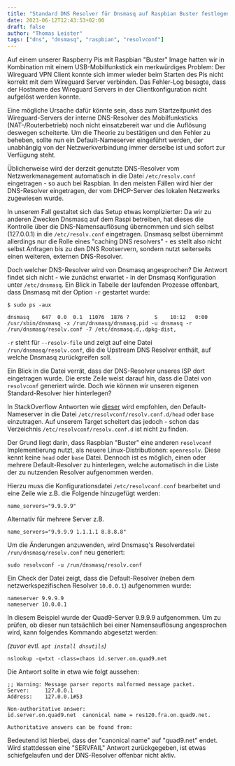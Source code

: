 ```yaml
---
title: "Standard DNS Resolver für Dnsmasq auf Raspbian Buster festlegen"
date: 2023-06-12T12:43:53+02:00
draft: false
author: "Thomas Leister"
tags: ["dns", "dnsmasq", "raspbian", "resolvconf"]
---
```


Auf einem unserer Raspberry Pis mit Raspbian "Buster" Image hatten wir in Kombination mit einem USB-Mobilfunkstick ein merkwürdiges Problem: Der Wireguard VPN Client konnte sich immer wieder beim Starten des Pis nicht korrekt mit dem Wireguard Server verbinden. Das Fehler-Log besagte, dass der Hostname des Wireguard Servers in der Clientkonfiguration nicht aufgelöst werden konnte. 

Eine mögliche Ursache dafür könnte sein, dass zum Startzeitpunkt des Wireguard-Servers der interne DNS-Resolver des Mobilfunksticks (NAT-/Routerbetrieb) noch nicht einsatzbereit war und die Auflösung deswegen scheiterte. Um die Theorie zu bestätigen und den Fehler zu beheben, sollte nun ein Default-Nameserver eingeführt werden, der unabhängig von der Netzwerkverbindung immer derselbe ist und sofort zur Verfügung steht.

<!--more-->

Üblicherweise wird der derzeit genutzte DNS-Resolver vom Netzwerkmanagement automatisch in die Datei `/etc/resolv.conf` eingetragen - so auch bei Raspbian. In den meisten Fällen wird hier der DNS-Resolver eingetragen, der vom DHCP-Server des lokalen Netzwerks zugewiesen wurde. 

In unserem Fall gestaltet sich das Setup etwas komplizierter: 
Da wir zu anderen Zwecken Dnsmasq auf dem Raspi betreiben, hat dieses die Kontrolle  über die DNS-Namensauflösung übernommen und sich selbst (127.0.0.1) in die `/etc/resolv.conf` eingetragen. Dnsmasq selbst übernimmt allerdings nur die Rolle eines "caching DNS resolvers" - es stellt also nicht selbst Anfragen bis zu den DNS Rootservern, sondern nutzt seiterseits einen weiteren, externen DNS-Resolver. 

Doch welcher DNS-Resolver wird von Dnsmasq angesprochen? 
Die Antwort findet sich nicht - wie zunächst erwartet - in der Dnsmasq Konfiguration unter `/etc/dnsmasq`. Ein Blick in Tabelle der laufenden Prozesse offenbart, dass Dnsmasq mit der Option `-r` gestartet wurde:

	$ sudo ps -aux
	
	dnsmasq    647  0.0  0.1  11076  1876 ?        S    10:12   0:00 /usr/sbin/dnsmasq -x /run/dnsmasq/dnsmasq.pid -u dnsmasq -r /run/dnsmasq/resolv.conf -7 /etc/dnsmasq.d,.dpkg-dist,

`-r` steht für `--resolv-file` und zeigt auf eine Datei `/run/dnsmasq/resolv.conf`, die die Upstream DNS Resolver enthält, auf welche Dnsmasq zurückgreifen soll. 

Ein Blick in die Datei verrät, dass der DNS-Resolver unseres ISP dort eingetragen wurde. Die erste Zeile weist darauf hin, dass die Datei von `resolvconf` generiert wirde. Doch wie können wir unseren eigenen Standard-Resolver hier hinterlegen?

In StackOverflow Antworten wie [dieser](https://unix.stackexchange.com/questions/128220/how-do-i-set-my-dns-when-resolv-conf-is-being-overwritten) wird empfohlen, den Default-Nameserver in die Datei `/etc/resolvconf/resolv.conf.d/head` oder `base` einzutragen. Auf unserem Target scheitert das jedoch - schon das Verzeichnis `/etc/resolvconf/resolv.conf.d` ist nicht zu finden. 

Der Grund liegt darin, dass Raspbian "Buster" eine anderen `resolvconf` Implementierung nutzt, als neuere Linux-Distributionen: `openresolv`. Diese kennt keine `head` oder `base` Datei. Dennoch ist es möglich, einen oder mehrere Default-Resolver zu hinterlegen, welche automatisch in die Liste der zu nutzenden Resolver aufgenommen werden.

Hierzu muss die Konfigurationsdatei `/etc/resolvconf.conf` bearbeitet und eine Zeile wie z.B. die Folgende hinzugefügt werden:

	name_servers="9.9.9.9"

Alternativ für mehrere Server z.B. 

	name_servers="9.9.9.9 1.1.1.1 8.8.8.8"

Um die Änderungen anzuwenden, wird Dnsmasq's Resolverdatei `/run/dnsmasq/resolv.conf` neu generiert:

	sudo resolvconf -u /run/dnsmasq/resolv.conf

Ein Check der Datei zeigt, dass die Default-Resolver (neben dem netzwerkspezifischen Resolver `10.0.0.1`) aufgenommen wurde: 

	nameserver 9.9.9.9
	nameserver 10.0.0.1

In diesem Beispiel wurde der Quad9-Server 9.9.9.9 aufgenommen. Um zu prüfen, ob dieser nun tatsächlich bei einer Namensauflösung angesprochen wird, kann folgendes Kommando abgesetzt werden:

_(zuvor evtl. `apt install dnsutils`)_

	nslookup -q=txt -class=chaos id.server.on.quad9.net

Die Antwort sollte in etwa wie folgt aussehen:

	;; Warning: Message parser reports malformed message packet.
	Server:		127.0.0.1
	Address:	127.0.0.1#53
	
	Non-authoritative answer:
	id.server.on.quad9.net	canonical name = res120.fra.on.quad9.net.
	
	Authoritative answers can be found from:


Bedeutend ist hierbei, dass der "canonical name" auf "quad9.net" endet. Wird stattdessen eine "SERVFAIL" Antwort zurückgegeben, ist etwas schiefgelaufen und der DNS-Resolver offenbar nicht aktiv.


